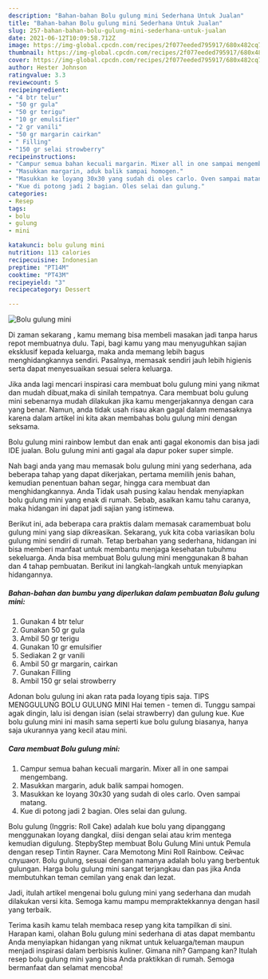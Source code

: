 ```yaml
---
description: "Bahan-bahan Bolu gulung mini Sederhana Untuk Jualan"
title: "Bahan-bahan Bolu gulung mini Sederhana Untuk Jualan"
slug: 257-bahan-bahan-bolu-gulung-mini-sederhana-untuk-jualan
date: 2021-06-12T10:09:58.712Z
image: https://img-global.cpcdn.com/recipes/2f077eeded795917/680x482cq70/bolu-gulung-mini-foto-resep-utama.jpg
thumbnail: https://img-global.cpcdn.com/recipes/2f077eeded795917/680x482cq70/bolu-gulung-mini-foto-resep-utama.jpg
cover: https://img-global.cpcdn.com/recipes/2f077eeded795917/680x482cq70/bolu-gulung-mini-foto-resep-utama.jpg
author: Hester Johnson
ratingvalue: 3.3
reviewcount: 5
recipeingredient:
- "4 btr telur"
- "50 gr gula"
- "50 gr terigu"
- "10 gr emulsifier"
- "2 gr vanili"
- "50 gr margarin cairkan"
- " Filling"
- "150 gr selai strowberry"
recipeinstructions:
- "Campur semua bahan kecuali margarin. Mixer all in one sampai mengembang."
- "Masukkan margarin, aduk balik sampai homogen."
- "Masukkan ke loyang 30x30 yang sudah di oles carlo. Oven sampai matang."
- "Kue di potong jadi 2 bagian. Oles selai dan gulung."
categories:
- Resep
tags:
- bolu
- gulung
- mini

katakunci: bolu gulung mini 
nutrition: 113 calories
recipecuisine: Indonesian
preptime: "PT14M"
cooktime: "PT43M"
recipeyield: "3"
recipecategory: Dessert

---
```



![Bolu gulung mini](https://img-global.cpcdn.com/recipes/2f077eeded795917/680x482cq70/bolu-gulung-mini-foto-resep-utama.jpg)

Di zaman  sekarang , kamu memang bisa membeli masakan jadi tanpa harus repot membuatnya dulu. Tapi, bagi kamu yang mau menyuguhkan sajian eksklusif kepada keluarga, maka anda memang lebih bagus menghidangkannya sendiri. Pasalnya, memasak sendiri jauh lebih higienis serta dapat menyesuaikan sesuai selera keluarga.

Jika anda lagi mencari inspirasi cara membuat bolu gulung mini yang nikmat dan mudah dibuat,maka di sinilah tempatnya. Cara membuat bolu gulung mini  sebenarnya mudah dilakukan jika kamu mengerjakannya dengan cara yang benar. Namun, anda tidak usah risau akan gagal dalam memasaknya 
karena dalam artikel ini kita akan membahas bolu gulung mini dengan seksama.  

Bolu gulung mini rainbow lembut dan enak anti gagal ekonomis dan bisa jadi IDE jualan. Bolu gulung mini anti gagal ala dapur poker super simple.

Nah bagi anda yang mau memasak bolu gulung mini yang sederhana, ada beberapa tahap yang dapat dikerjakan, pertama memilih jenis bahan, kemudian penentuan bahan segar, hingga cara membuat dan menghidangkannya. Anda Tidak usah pusing kalau hendak menyiapkan bolu gulung mini yang enak di rumah. Sebab, asalkan kamu  tahu caranya, maka hidangan ini dapat jadi sajian yang istimewa.

Berikut ini, ada beberapa cara praktis  dalam memasak caramembuat bolu gulung mini yang siap dikreasikan. Sekarang, yuk kita coba variasikan bolu gulung mini sendiri di rumah. Tetap berbahan yang sederhana, hidangan ini bisa memberi manfaat untuk membantu menjaga kesehatan tubuhmu sekeluarga. Anda bisa membuat Bolu gulung mini menggunakan 8 bahan dan 4 tahap pembuatan. Berikut ini langkah-langkah untuk menyiapkan hidangannya.

<!--inarticleads1-->

##### Bahan-bahan dan bumbu yang diperlukan dalam pembuatan Bolu gulung mini:

1. Gunakan 4 btr telur
1. Gunakan 50 gr gula
1. Ambil 50 gr terigu
1. Gunakan 10 gr emulsifier
1. Sediakan 2 gr vanili
1. Ambil 50 gr margarin, cairkan
1. Gunakan  Filling
1. Ambil 150 gr selai strowberry


Adonan bolu gulung ini akan rata pada loyang tipis saja. TIPS MENGGULUNG BOLU GULUNG MINI Hai temen - temen di. Tunggu sampai agak dingin, lalu isi dengan isian (selai strawberry) dan gulung kue. Kue bolu gulung mini ini masih sama seperti kue bolu gulung biasanya, hanya saja ukurannya yang kecil atau mini. 

<!--inarticleads2-->

##### Cara membuat Bolu gulung mini:

1. Campur semua bahan kecuali margarin. Mixer all in one sampai mengembang.
1. Masukkan margarin, aduk balik sampai homogen.
1. Masukkan ke loyang 30x30 yang sudah di oles carlo. Oven sampai matang.
1. Kue di potong jadi 2 bagian. Oles selai dan gulung.


Bolu gulung (Inggris: Roll Cake) adalah kue bolu yang dipanggang menggunakan loyang dangkal, diisi dengan selai atau krim mentega kemudian digulung. StepbyStep membuat Bolu Gulung Mini untuk Pemula dengan resep Tintin Rayner. Cara Memotong Mini Roll Rainbow. Сейчас слушают. Bolu gulung, sesuai dengan namanya adalah bolu yang berbentuk gulungan. Harga bolu gulung mini sangat terjangkau dan pas jika Anda membutuhkan teman cemilan yang enak dan lezat. 

Jadi, itulah artikel mengenai  bolu gulung mini  yang sederhana dan mudah dilakukan versi kita. Semoga kamu mampu mempraktekkannya dengan hasil yang terbaik. 

Terima kasih kamu telah membaca resep yang kita tampilkan di sini. Harapan kami, olahan  Bolu gulung mini sederhana di atas dapat membantu Anda menyiapkan hidangan yang nikmat untuk keluarga/teman maupun menjadi inspirasi dalam berbisnis kuliner. Gimana nih? Gampang kan? Itulah resep bolu gulung mini yang bisa Anda praktikkan di rumah. Semoga bermanfaat dan selamat mencoba!

